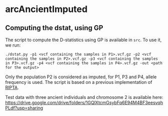 # arcAncientImputed
## Computing the dstat, using GP

The script to compute the D-statistics using GP is available in `src`. To use it, we run:

```
./dstat.py -p1 <vcf containing the samples in P1>.vcf.gz -p2 <vcf containing the samples in P2>.vcf.gz -p3 <vcf containing the samples in P3>.vcf.gz -p4 <vcf containing the samples in P4>.vcf.gz -out <path for the output>
```

Only the population P2 is considered as imputed, for P1, P3 and P4, allele frequency is used. The script is based on a previous implementation of [RIPTA](https://github.com/David-Peede/RIPTA).

Test data with three ancient individuals and chromosome 2 is available here:
https://drive.google.com/drive/folders/1GQlXtcmGsybFq6E94M4BF3eesvqhPLdf?usp=sharing
